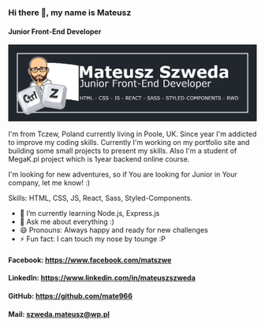 ### Hi there 👋, my name is Mateusz
#### Junior Front-End Developer 
![Junior Front-End Developer ](https://github.com/mate966/mate966/blob/main/Banner.png)

I'm from Tczew, Poland currently living in Poole, UK. Since year I'm addicted to improve my coding skills. Currently I'm working on my portfolio site and building some small projects to present my skills. Also I'm a student of MegaK.pl project which is 1year backend online course. 

I'm looking for new adventures, so if You are looking for Junior in Your company, let me know! :)

Skills: HTML, CSS, JS, React, Sass, Styled-Components.

- 🌱 I’m currently learning Node.js, Express.js 
- 💬 Ask me about everything :) 
- 😄 Pronouns: Always happy and ready for new challenges 
- ⚡ Fun fact: I can touch my nose by tounge :P 

#### Facebook: https://www.facebook.com/matszwe
#### LinkedIn: https://www.linkedin.com/in/mateuszszweda
#### GitHub: https://github.com/mate966
#### Mail: szweda.mateusz@wp.pl



